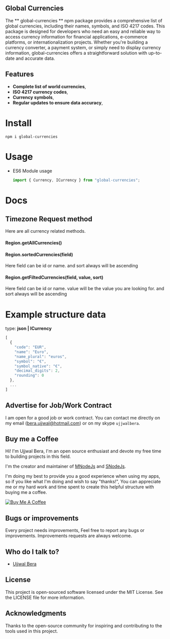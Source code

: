## Global Currencies

The ** global-currencies ** npm package provides a comprehensive list of global currencies, including their names, symbols, and ISO 4217 codes. This package is designed for developers who need an easy and reliable way to access currency information for financial applications, e-commerce platforms, or internationalization projects. Whether you're building a currency converter, a payment system, or simply need to display currency information, global-currencies offers a straightforward solution with up-to-date and accurate data.

## Features

- **Complete list of world currencies**,
- **ISO 4217 currency codes**,
- **Currency symbols**,
- **Regular updates to ensure data accuracy**,

# Install

`npm i global-currencies`

# Usage

- ES6 Module usage

  ```js
  import { Currency, ICurrency } from "global-currencies";
  ```

# Docs

## Timezone Request method

Here are all currency related methods.

#### Region.getAllCurrencies()

#### Region.sortedCurrencies(field)

Here field can be id or name. and sort always will be ascending

#### Region.getFiltedCurrencies(field, value, sort)

Here field can be id or name. value will be the value you are looking for. and sort always will be ascending

# Example structure data

type: **json | ICurrency**

```js
[
  {
    "code": "EUR",
    "name": "Euro",
    "name_plural": "euros",
    "symbol": "€",
    "symbol_native": "€",
    "decimal_digits": 2,
    "rounding": 0
  },
  ...
]
```

## Advertise for Job/Work Contract

I am open for a good job or work contract. You can contact me directly on my email ([bera.ujjwal@hotmail.com](mailto:bera.ujjwal@hotmail.com "bera.ujjwal@hotmail.com")) or on my skype `ujjwalbera`.

## Buy me a Coffee

Hi! I'm Ujjwal Bera, I'm an open source enthusiast and devote my free time to building projects in this field.

I'm the creator and maintainer of [MNodeJs](https://github.com/beraujjwal/mnodejs/blob/main/README.md) and [SNodeJs](https://github.com/beraujjwal/snode/blob/main/README.md).

I'm doing my best to provide you a good experience when using my apps, so if you like what I'm doing and wish to say "thanks!", You can appreciate me or my hard work and time spent to create this helpful structure with buying me a coffee.

<a href="https://www.buymeacoffee.com/beraujjwalu" target="_blank"><img src="https://bmc-cdn.nyc3.digitaloceanspaces.com/BMC-button-images/custom_images/orange_img.png" alt="Buy Me A Coffee" style="height: auto !important;width: auto !important;" ></a>

## Bugs or improvements

Every project needs improvements, Feel free to report any bugs or improvements. Improvements requests are always welcome.

## Who do I talk to?

- [Ujjwal Bera](https://github.com/beraujjwal)

## License

This project is open-sourced software licensed under the MIT License. See the LICENSE file for more information.

## Acknowledgments

Thanks to the open-source community for inspiring and contributing to the tools used in this project.
